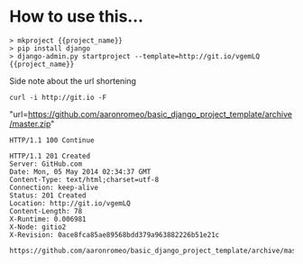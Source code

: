 How to use this...
==================

    > mkproject {{project_name}}
    > pip install django
    > django-admin.py startproject --template=http://git.io/vgemLQ {{project_name}}

Side note about the url shortening

    curl -i http://git.io -F
"url=https://github.com/aaronromeo/basic_django_project_template/archive/master.zip"

    HTTP/1.1 100 Continue
    
    HTTP/1.1 201 Created
    Server: GitHub.com
    Date: Mon, 05 May 2014 02:34:37 GMT
    Content-Type: text/html;charset=utf-8
    Connection: keep-alive
    Status: 201 Created
    Location: http://git.io/vgemLQ
    Content-Length: 78
    X-Runtime: 0.006981
    X-Node: gitio2
    X-Revision: 0ace8fca85ae89568bdd379a963882226b51e21c

    https://github.com/aaronromeo/basic_django_project_template/archive/master.zip%

